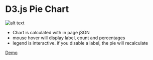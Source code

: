 # D3.js Pie Chart

![alt text](piechart_legend_languages_india.gif "pie chart w/ interative legend")

- Chart is calculated with in page jSON
- mouse hover will display label, count and percentages
- legend is interactive. if you disable a label, the pie will recalculate

[Demo](https://codepen.io/lisaofalltrades/pen/jZyzKo)
